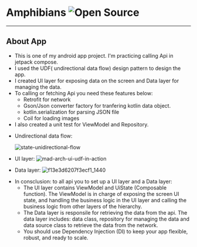 # Amphibians ![Open Source](https://badges.frapsoft.com/os/v1/open-source.svg?v=103)
****
## About App
- This is one of my android app project. I'm practicing calling Api in jetpack compose.
- I used the UDF( undirectional data flow) design pattern to design the app.
- I created UI layer for exposing  data on the screen and Data layer for managing the data.
- To calling or fetching Api you need these features below:
  + Retrofit for network
  + Gson/Json converter factory for tranfering kotlin data object.
  + kotlin.serialization for parsing JSON file
  + Coil for loading images
- I also created a unit test for ViewModel and Repository.
  
* Undirectional data flow:
  
   ![state-unidirectional-flow](https://github.com/Gianguyen1234/CallingApi/assets/112406680/be41e919-6011-4360-b59c-5420d2cf9c84)
* UI layer:
   ![mad-arch-ui-udf-in-action](https://github.com/Gianguyen1234/CallingApi/assets/112406680/ea6d7f1c-6593-4a48-be36-538bbdc333af)
* Data layer:
   ![f13e3d6207f3ecf1_1440](https://github.com/Gianguyen1234/CallingApi/assets/112406680/4cfe3028-3e5c-4a22-8d9c-98969e4295b6)
  
- In consclusion: to all api you to set up a UI layer and a Data layer:
  +  The UI layer contains ViewModel and UiState (Composable function). The ViewModel is in charge of exposing the screen UI state, and handling the business logic in the UI layer and calling the business logic from other layers of the hierarchy.
  +  The Data layer is responsile for retrieving the data from the api. The data layer includes: data class, repository for managing the data and data source class to retrieve the data from the network.
  +  You should use Dependency Injection (DI) to keep your app flexible, robust, and ready to scale.

